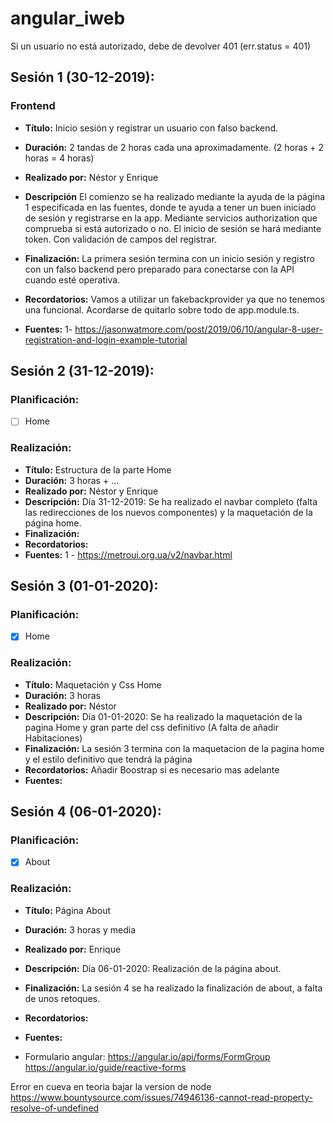 # angular_iweb
Si un usuario no está autorizado, debe de devolver 401 (err.status = 401)

## Sesión 1 (30-12-2019):
### Frontend 
* **Título:** Inicio sesión y registrar un usuario con falso backend.
* **Duración:** 2 tandas de 2 horas cada una aproximadamente. (2 horas + 2 horas = 4 horas) 
* **Realizado por:** Néstor y Enrique
* **Descripción**
El comienzo se ha realizado mediante la ayuda de la página 1 especificada en las fuentes, donde te ayuda a tener
un buen iniciado de sesión y registrarse en la app. Mediante servicios authorization que comprueba si está
autorizado o no.
El inicio de sesión se hará mediante token. Con validación de campos del registrar.

* **Finalización:** La primera sesión termina con un inicio sesión y registro con un falso backend pero preparado para conectarse
con la API cuando esté operativa.

* **Recordatorios:** Vamos a utilizar un fakebackprovider ya que no tenemos una funcional.  Acordarse de quitarlo sobre todo de app.module.ts.

* **Fuentes:**
1- https://jasonwatmore.com/post/2019/06/10/angular-8-user-registration-and-login-example-tutorial

## Sesión 2 (31-12-2019):
### Planificación:
* [ ] Home

### Realización: 
* **Título:** Estructura de la parte Home
* **Duración:** 3 horas + ...
* **Realizado por:** Néstor y Enrique
* **Descripción:**
Día 31-12-2019:
Se ha realizado el navbar completo (falta las redirecciones de los nuevos componentes) y la maquetación de la página home.
* **Finalización:**
* **Recordatorios:**
* **Fuentes:**
1 - https://metroui.org.ua/v2/navbar.html

## Sesión 3 (01-01-2020):
### Planificación:
* [X] Home

### Realización: 
* **Título:** Maquetación y Css Home
* **Duración:** 3 horas
* **Realizado por:** Néstor
* **Descripción:**
Día 01-01-2020:
Se ha realizado la maquetación de la pagina Home y gran parte del css definitivo (A falta de añadir Habitaciones)
* **Finalización:**
La sesión 3 termina con la maquetacion de la pagina home y el estilo definitivo que tendrá la página
* **Recordatorios:**
Añadir Boostrap si es necesario mas adelante
* **Fuentes:**

## Sesión 4 (06-01-2020):
### Planificación:
* [X] About

### Realización: 
* **Título:** Página About
* **Duración:** 3 horas y media
* **Realizado por:** Enrique
* **Descripción:**
Día 06-01-2020:
Realización de la página about.
* **Finalización:**
La sesión 4 se ha realizado la finalización de about, a falta de unos retoques.
* **Recordatorios:**

* **Fuentes:**
- Formulario angular:
 https://angular.io/api/forms/FormGroup
 https://angular.io/guide/reactive-forms
 
 
 Error en cueva en teoria bajar la version de node
 https://www.bountysource.com/issues/74946136-cannot-read-property-resolve-of-undefined
